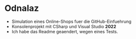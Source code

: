 # Odnalaz
- Simulation eines Online-Shops fuer die GitHub-Einfuehrung
- Konsolenprojekt mit CSharp und Visual Studio <b>2022</b>
- Ich habe das Readme geaendert, wegen eines Tests.
